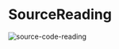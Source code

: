 # SourceReading

![source-code-reading](https://github.com/isLinXu/issues/assets/59380685/9cca8fa0-e3b0-47e1-9f30-e14f5a2452c5)
